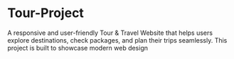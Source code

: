 # Tour-Project
A responsive and user-friendly Tour &amp; Travel Website that helps users explore destinations, check packages, and plan their trips seamlessly. This project is built to showcase modern web design

